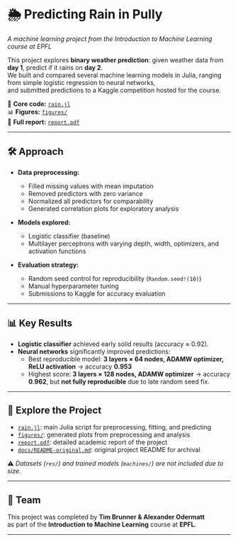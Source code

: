 # 🌦️ Predicting Rain in Pully  
*A machine learning project from the Introduction to Machine Learning course at EPFL*  

This project explores **binary weather prediction**: given weather data from **day 1**, predict if it rains on **day 2**.  
We built and compared several machine learning models in Julia, ranging from simple logistic regression to neural networks,  
and submitted predictions to a Kaggle competition hosted for the course.  

📂 **Core code:** [`rain.jl`](rain.jl)  
📊 **Figures:** [`figures/`](figures/)  
📑 **Full report:** [`report.pdf`](report.pdf)  

---

## 🛠️ Approach

- **Data preprocessing:**  
  - Filled missing values with mean imputation  
  - Removed predictors with zero variance  
  - Normalized all predictors for comparability  
  - Generated correlation plots for exploratory analysis  

- **Models explored:**  
  - Logistic classifier (baseline)  
  - Multilayer perceptrons with varying depth, width, optimizers, and activation functions  

- **Evaluation strategy:**  
  - Random seed control for reproducibility (`Random.seed!(10)`)  
  - Manual hyperparameter tuning  
  - Submissions to Kaggle for accuracy evaluation  

---

## 📊 Key Results

- **Logistic classifier** achieved early solid results (accuracy ≈ 0.92).  
- **Neural networks** significantly improved predictions:  
  - Best reproducible model: **3 layers × 64 nodes, ADAMW optimizer, ReLU activation** → accuracy **0.953**  
  - Highest score: **3 layers × 128 nodes, ADAMW optimizer** → accuracy **0.962**, but **not fully reproducible** due to late random seed fix.  

---

## 📂 Explore the Project

- [`rain.jl`](rain.jl): main Julia script for preprocessing, fitting, and predicting  
- [`figures/`](figures/): generated plots from preprocessing and analysis  
- [`report.pdf`](report.pdf): detailed academic report of the project  
- [`docs/README-original.md`](docs/README-original.md): original project README for archival  

⚠️ *Datasets (`res/`) and trained models (`machines/`) are not included due to size.*  

---

## 🙌 Team

This project was completed by **Tim Brunner & Alexander Odermatt**  
as part of the **Introduction to Machine Learning** course at **EPFL**.  

---
